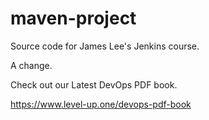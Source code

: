 # maven-project
Source code for James Lee's Jenkins course.

A change.

Check out our Latest DevOps PDF book.

https://www.level-up.one/devops-pdf-book
